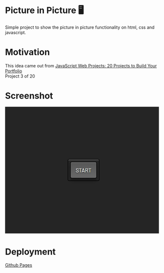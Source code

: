# Picture in Picture 🖥️

Simple project to show the picture in picture functionality on html, css and javascript. 

# Motivation

This idea came out from [JavaScript Web Projects: 20 Projects to Build Your Portfolio](https://academy.zerotomastery.io/p/javascript-projects)  
Project 3 of 20

# Screenshot

<img src='./screenshot.png' alt='An big button' width='800' />

# Deployment

[Github Pages](https://oscaramos.github.io/picture-in-picture/)
